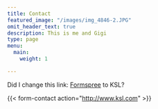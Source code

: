 ```yaml
---
title: Contact
featured_image: "/images/img_4846-2.JPG"
omit_header_text: true
description: This is me and Gigi
type: page
menu:
  main:
    weight: 1

---
```

Did I change this link: [Formspree](https://formspree.io/) to KSL?

{{< form-contact action="http://www.ksl.com"  >}}